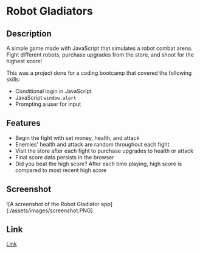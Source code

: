 # Robot Gladiators

## Description

A simple game made with JavaScript that simulates a robot combat arena.
Fight different robots, purchase upgrades from the store, and shoot for the highest score!

This was a project done for a coding bootcamp that covered the following skills:

- Conditional login in JavaScript
- JavaScript `window.alert`
- Prompting a user for input

## Features

- Begin the fight with set money, health, and attack
- Enemies' health and attack are random throughout each fight
- Visit the store after each fight to purchase upgrades to health or attack
- Final score data persists in the browser
- Did you beat the high score? After each time playing, high score is compared to most recent high score

## Screenshot

![A screenshot of the Robot Gladiator app](./assets/images/screenshot.PNG]

## Link

[Link](https://jdpasternak.github.io/robot-gladiators/)
